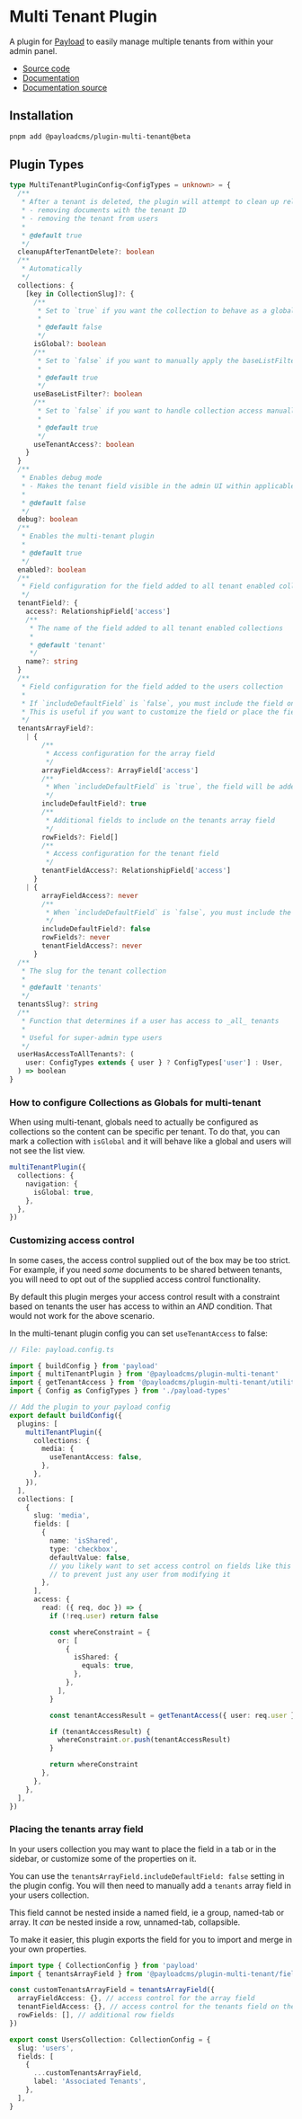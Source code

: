 # Multi Tenant Plugin

A plugin for [Payload](https://github.com/payloadcms/payload) to easily manage multiple tenants from within your admin panel.

- [Source code](https://github.com/payloadcms/payload/tree/main/packages/plugin-multi-tenant)
- [Documentation](https://payloadcms.com/docs/plugins/multi-tenant)
- [Documentation source](https://github.com/payloadcms/payload/tree/main/docs/plugins/multi-tenant.mdx)

## Installation

```bash
pnpm add @payloadcms/plugin-multi-tenant@beta
```

## Plugin Types

```ts
type MultiTenantPluginConfig<ConfigTypes = unknown> = {
  /**
   * After a tenant is deleted, the plugin will attempt to clean up related documents
   * - removing documents with the tenant ID
   * - removing the tenant from users
   *
   * @default true
   */
  cleanupAfterTenantDelete?: boolean
  /**
   * Automatically
   */
  collections: {
    [key in CollectionSlug]?: {
      /**
       * Set to `true` if you want the collection to behave as a global
       *
       * @default false
       */
      isGlobal?: boolean
      /**
       * Set to `false` if you want to manually apply the baseListFilter
       *
       * @default true
       */
      useBaseListFilter?: boolean
      /**
       * Set to `false` if you want to handle collection access manually without the multi-tenant constraints applied
       *
       * @default true
       */
      useTenantAccess?: boolean
    }
  }
  /**
   * Enables debug mode
   * - Makes the tenant field visible in the admin UI within applicable collections
   *
   * @default false
   */
  debug?: boolean
  /**
   * Enables the multi-tenant plugin
   *
   * @default true
   */
  enabled?: boolean
  /**
   * Field configuration for the field added to all tenant enabled collections
   */
  tenantField?: {
    access?: RelationshipField['access']
    /**
     * The name of the field added to all tenant enabled collections
     *
     * @default 'tenant'
     */
    name?: string
  }
  /**
   * Field configuration for the field added to the users collection
   *
   * If `includeDefaultField` is `false`, you must include the field on your users collection manually
   * This is useful if you want to customize the field or place the field in a specific location
   */
  tenantsArrayField?:
    | {
        /**
         * Access configuration for the array field
         */
        arrayFieldAccess?: ArrayField['access']
        /**
         * When `includeDefaultField` is `true`, the field will be added to the users collection automatically
         */
        includeDefaultField?: true
        /**
         * Additional fields to include on the tenants array field
         */
        rowFields?: Field[]
        /**
         * Access configuration for the tenant field
         */
        tenantFieldAccess?: RelationshipField['access']
      }
    | {
        arrayFieldAccess?: never
        /**
         * When `includeDefaultField` is `false`, you must include the field on your users collection manually
         */
        includeDefaultField?: false
        rowFields?: never
        tenantFieldAccess?: never
      }
  /**
   * The slug for the tenant collection
   *
   * @default 'tenants'
   */
  tenantsSlug?: string
  /**
   * Function that determines if a user has access to _all_ tenants
   *
   * Useful for super-admin type users
   */
  userHasAccessToAllTenants?: (
    user: ConfigTypes extends { user } ? ConfigTypes['user'] : User,
  ) => boolean
}
```

### How to configure Collections as Globals for multi-tenant

When using multi-tenant, globals need to actually be configured as collections so the content can be specific per tenant.
To do that, you can mark a collection with `isGlobal` and it will behave like a global and users will not see the list view.

```ts
multiTenantPlugin({
  collections: {
    navigation: {
      isGlobal: true,
    },
  },
})
```

### Customizing access control

In some cases, the access control supplied out of the box may be too strict. For example, if you need _some_ documents to be shared between tenants, you will need to opt out of the supplied access control functionality.

By default this plugin merges your access control result with a constraint based on tenants the user has access to within an _AND_ condition. That would not work for the above scenario.

In the multi-tenant plugin config you can set `useTenantAccess` to false:

```ts
// File: payload.config.ts

import { buildConfig } from 'payload'
import { multiTenantPlugin } from '@payloadcms/plugin-multi-tenant'
import { getTenantAccess } from '@payloadcms/plugin-multi-tenant/utilities'
import { Config as ConfigTypes } from './payload-types'

// Add the plugin to your payload config
export default buildConfig({
  plugins: [
    multiTenantPlugin({
      collections: {
        media: {
          useTenantAccess: false,
        },
      },
    }),
  ],
  collections: [
    {
      slug: 'media',
      fields: [
        {
          name: 'isShared',
          type: 'checkbox',
          defaultValue: false,
          // you likely want to set access control on fields like this
          // to prevent just any user from modifying it
        },
      ],
      access: {
        read: ({ req, doc }) => {
          if (!req.user) return false

          const whereConstraint = {
            or: [
              {
                isShared: {
                  equals: true,
                },
              },
            ],
          }

          const tenantAccessResult = getTenantAccess({ user: req.user })

          if (tenantAccessResult) {
            whereConstraint.or.push(tenantAccessResult)
          }

          return whereConstraint
        },
      },
    },
  ],
})
```

### Placing the tenants array field

In your users collection you may want to place the field in a tab or in the sidebar, or customize some of the properties on it.

You can use the `tenantsArrayField.includeDefaultField: false` setting in the plugin config. You will then need to manually add a `tenants` array field in your users collection.

This field cannot be nested inside a named field, ie a group, named-tab or array. It _can_ be nested inside a row, unnamed-tab, collapsible.

To make it easier, this plugin exports the field for you to import and merge in your own properties.

```ts
import type { CollectionConfig } from 'payload'
import { tenantsArrayField } from '@payloadcms/plugin-multi-tenant/fields'

const customTenantsArrayField = tenantsArrayField({
  arrayFieldAccess: {}, // access control for the array field
  tenantFieldAccess: {}, // access control for the tenants field on the array row
  rowFields: [], // additional row fields
})

export const UsersCollection: CollectionConfig = {
  slug: 'users',
  fields: [
    {
      ...customTenantsArrayField,
      label: 'Associated Tenants',
    },
  ],
}
```
